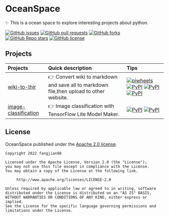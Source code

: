 # OceanSpace

✨ This is a ocean space to explore interesting projects about python.

[![GitHub issues](https://img.shields.io/github/issues/fangjian98/OceanSpace)](https://github.com/fangjian98/OceanSpace/issues)
[![GitHub pull requests](https://img.shields.io/github/issues-pr/fangjian98/OceanSpace)](https://github.com/fangjian98/OceanSpace/pulls)
[![GitHub forks](https://img.shields.io/github/forks/fangjian98/OceanSpace)](https://github.com/fangjian98/OceanSpace)
[![GitHub Repo stars](https://img.shields.io/github/stars/fangjian98/OceanSpace)](https://github.com/fangjian98/OceanSpace)
[![GitHub license](https://img.shields.io/github/license/fangjian98/OceanSpace)](https://github.com/fangjian98/OceanSpace/blob/master/LICENSE)

## Projects

| Projects                                                     | Quick description                                            | Tips                                                         |
| :----------------------------------------------------------- | :----------------------------------------------------------- | :----------------------------------------------------------- |
| [wiki-to-thir](https://github.com/fangjian98/OceanSpace/tree/master/projects/wiki-to-thir) | 👉 Convert wiki to markdown and save all to markdown file,then upload to other website. | [![piwheels](https://img.shields.io/pypi/v/beautifulsoup4?label=beautifulsoup4)](https://pypi.org/project/beautifulsoup4/) [![PyPI](https://img.shields.io/pypi/v/selenium?label=selenium)](https://pypi.org/project/selenium/) [![PyPI](https://img.shields.io/pypi/v/requests?label=requests)](https://pypi.org/project/requests/) [![PyPI](https://img.shields.io/pypi/v/urllib3?label=urllib3)](https://pypi.org/project/urllib3/) |
| [image-classification](https://github.com/fangjian98/OceanSpace/tree/master/projects/image-classification) | 👉 Image classification with TensorFlow Lite Model Maker.     | [![PyPI](https://img.shields.io/pypi/v/tensorflow?label=tensorflow)](https://pypi.org/project/tensorflow/) [![PyPI](https://img.shields.io/pypi/v/tflite-model-maker?label=tflite-model-maker)](https://pypi.org/project/tflite-model-maker/) |



## License

OceanSpace published under the [Apache 2.0 license](https://www.apache.org/licenses/LICENSE-2.0).

```
Copyright 2022 fangjian98

Licensed under the Apache License, Version 2.0 (the "License");
you may not use this file except in compliance with the License.
You may obtain a copy of the License at the following link.

     http://www.apache.org/licenses/LICENSE-2.0
     
Unless required by applicable law or agreed to in writing, software
distributed under the License is distributed on an "AS IS" BASIS,
WITHOUT WARRANTIES OR CONDITIONS OF ANY KIND, either express or implied.
See the License for the specific language governing permissions and
limitations under the License.
```

